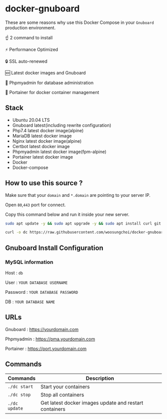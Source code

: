 # docker-gnuboard

These are some reasons why use this Docker Compose in your `Gnuboard` production environment.

☝️ 2 command to install

⚡ Performance Optimized

🔒 SSL auto-renewed

🆕 Latest docker images and Gnuboard

🚧 Phpmyadmin for database administration

🚢 Portainer for docker container management

## Stack

- Ubuntu 20.04 LTS
- Gnuboard latest(including rewrite configuration)
- Php7.4 latest docker image(alpine)
- MariaDB latest docker image
- Nginx latest docker image(alpine)
- Certbot latest docker image
- Phpmyadmin latest docker image(fpm-alpine)
- Portainer latest docker image
- Docker
- Docker-compose

## How to use this source ?

Make sure that your `domain` and `*.domain` are pointing to your server IP.

Open `80`,`443` port for connect.

Copy this command below and run it inside your new server. 

```bash
sudo apt update -y && sudo apt upgrade -y && sudo apt install curl git -y && sudo apt autoremove -y
```

```bash
curl -o dc https://raw.githubusercontent.com/woosungchoi/docker-gnuboard/master/dc && bash dc setup && rm -f dc
```

## Gnuboard Install Configuration

### MySQL information

Host : `db`

User : `YOUR DATABASE USERNAME`

Password : `YOUR DATABASE PASSWORD`

DB : `YOUR DATABASE NAME`


## URLs

Gnuboard : https://yourdomain.com

Phpmyadmin : https://pma.yourdomain.com

Portainer : https://port.yourdomain.com

## Commands

| Commands  | Description  |
|---|---|
| `./dc start`  | Start your containers  |
| `./dc stop`  | Stop all containers  |
| `./dc update`  | Get latest docker images update and restart containers |
